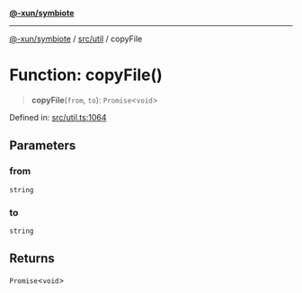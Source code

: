 [**@-xun/symbiote**](../../../README.md)

***

[@-xun/symbiote](../../../README.md) / [src/util](../README.md) / copyFile

# Function: copyFile()

> **copyFile**(`from`, `to`): `Promise`\<`void`\>

Defined in: [src/util.ts:1064](https://github.com/Xunnamius/symbiote/blob/c3eb624b24481297d928007f103c9d2138e49cb7/src/util.ts#L1064)

## Parameters

### from

`string`

### to

`string`

## Returns

`Promise`\<`void`\>
